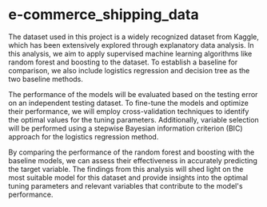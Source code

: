 # e-commerce_shipping_data
The dataset used in this project is a widely recognized dataset from Kaggle, which has been extensively explored through explanatory data analysis. In this analysis, we aim to apply supervised machine learning algorithms like random forest and boosting to the dataset. To establish a baseline for comparison, we also include logistics regression and decision tree as the two baseline methods. 

The performance of the models will be evaluated based on the testing error on an independent testing dataset. To fine-tune the models and optimize their performance, we will employ cross-validation techniques to identify the optimal values for the tuning parameters. Additionally, variable selection will be performed using a stepwise Bayesian information criterion (BIC) approach for the logistics regression method.

By comparing the performance of the random forest and boosting with the baseline models, we can assess their effectiveness in accurately predicting the target variable. The findings from this analysis will shed light on the most suitable model for this dataset and provide insights into the optimal tuning parameters and relevant variables that contribute to the model's performance. 
